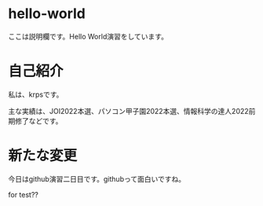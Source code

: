 # hello-world
ここは説明欄です。Hello World演習をしています。

# 自己紹介
私は、krpsです。

主な実績は、JOI2022本選、パソコン甲子園2022本選、情報科学の達人2022前期修了などです。

# 新たな変更
今日はgithub演習二日目です。githubって面白いですね。

for test??